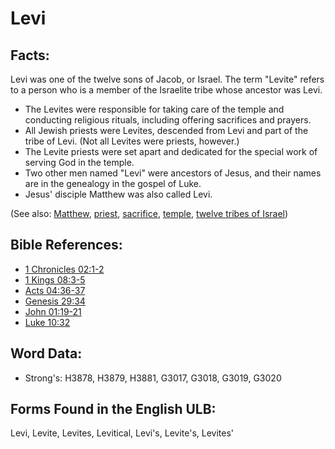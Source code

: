 # Levi

## Facts:

Levi was one of the twelve sons of Jacob, or Israel. The term "Levite" refers to a person who is a member of the Israelite tribe whose ancestor was Levi.

* The Levites were responsible for taking care of the temple and conducting religious rituals, including offering sacrifices and prayers.
* All Jewish priests were Levites, descended from Levi and part of the tribe of Levi. (Not all Levites were priests, however.)
* The Levite priests were set apart and dedicated for the special work of serving God in the temple.
* Two other men named "Levi" were ancestors of Jesus, and their names are in the genealogy in the gospel of Luke.
* Jesus' disciple Matthew was also called Levi.

(See also: [Matthew](../names/matthew.md), [priest](../kt/priest.md), [sacrifice](../other/sacrifice.md), [temple](../kt/temple.md), [twelve tribes of Israel](../other/12tribesofisrael.md))

## Bible References:

* [1 Chronicles 02:1-2](rc://en/tn/help/1ch/02/01)
* [1 Kings 08:3-5](rc://en/tn/help/1ki/08/03)
* [Acts 04:36-37](rc://en/tn/help/act/04/36)
* [Genesis 29:34](rc://en/tn/help/gen/29/34)
* [John 01:19-21](rc://en/tn/help/jhn/01/19)
* [Luke 10:32](rc://en/tn/help/luk/10/32)

## Word Data:

* Strong's: H3878, H3879, H3881, G3017, G3018, G3019, G3020

## Forms Found in the English ULB:

Levi, Levite, Levites, Levitical, Levi's, Levite's, Levites'
